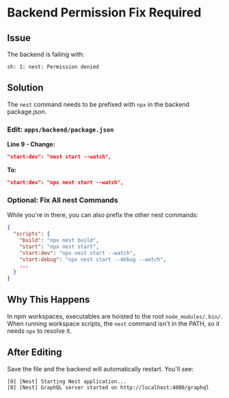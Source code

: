 # Backend Permission Fix Required

## Issue

The backend is failing with:
```
sh: 1: nest: Permission denied
```

## Solution

The `nest` command needs to be prefixed with `npx` in the backend package.json.

### Edit: `apps/backend/package.json`

**Line 9 - Change:**
```json
"start:dev": "nest start --watch",
```

**To:**
```json
"start:dev": "npx nest start --watch",
```

### Optional: Fix All nest Commands

While you're in there, you can also prefix the other nest commands:

```json
{
  "scripts": {
    "build": "npx nest build",
    "start": "npx nest start",
    "start:dev": "npx nest start --watch",
    "start:debug": "npx nest start --debug --watch",
    ...
  }
}
```

## Why This Happens

In npm workspaces, executables are hoisted to the root `node_modules/.bin/`. When running workspace scripts, the `nest` command isn't in the PATH, so it needs `npx` to resolve it.

## After Editing

Save the file and the backend will automatically restart. You'll see:
```
[0] [Nest] Starting Nest application...
[0] [Nest] GraphQL server started on http://localhost:4000/graphql
```
